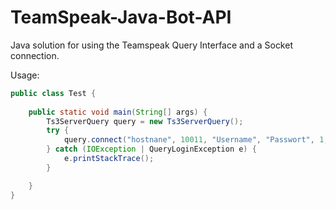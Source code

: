 # TeamSpeak-Java-Bot-API
Java solution for using the Teamspeak Query Interface and a Socket connection.

Usage:
```java
public class Test {
    
    public static void main(String[] args) {
        Ts3ServerQuery query = new Ts3ServerQuery();
        try {
            query.connect("hostnane", 10011, "Username", "Passwort", 1, "Ts³-Bot", 1);
        } catch (IOException | QueryLoginException e) {
            e.printStackTrace();
        }

    }
}
```
